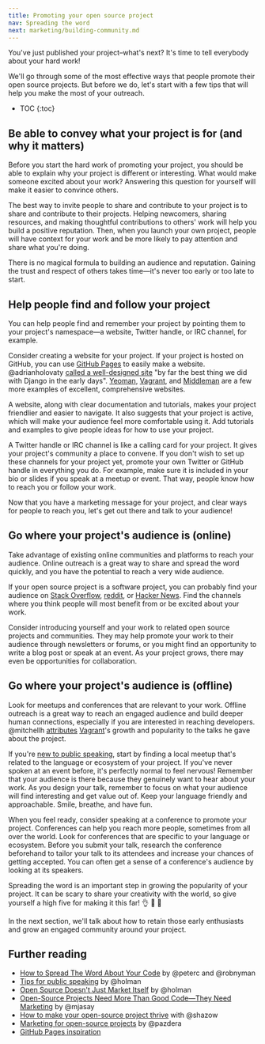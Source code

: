 ```yaml
---
title: Promoting your open source project
nav: Spreading the word
next: marketing/building-community.md
---
```


You've just published your project–what's next? It's time to tell everybody about your hard work!

We'll go through some of the most effective ways that people promote their open source projects. But before we do, let's start with a few tips that will help you make the most of your outreach.

* TOC
{:toc}

## Be able to convey what your project is for (and why it matters)

Before you start the hard work of promoting your project, you should be able to explain why your project is different or interesting. What would make someone excited about your work? Answering this question for yourself will make it easier to convince others.

The best way to invite people to share and contribute to your project is to share and contribute to their projects. Helping newcomers, sharing resources, and making thoughtful contributions to others' work will help you build a positive reputation. Then, when you launch your own project, people will have context for your work and be more likely to pay attention and share what you're doing.

There is no magical formula to building an audience and reputation. Gaining the trust and respect of others takes time—it's never too early or too late to start.

## Help people find and follow your project

You can help people find and remember your project by pointing them to your project's namespace—a website, Twitter handle, or IRC channel, for example.

Consider creating a website for your project. If your project is hosted on GitHub, you can use [GitHub Pages](https://pages.github.com/) to easily make a website. @adrianholovaty [called a well-designed site](https://news.ycombinator.com/item?id=7531689) "by far the best thing we did with Django in the early days". [Yeoman](http://yeoman.io/), [Vagrant](https://www.vagrantup.com/), and [Middleman](https://middlemanapp.com/) are a few more examples of excellent, comprehensive websites.

A website, along with clear documentation and tutorials, makes your project friendlier and easier to navigate. It also suggests that your project is active, which will make your audience feel more comfortable using it. Add tutorials and examples to give people ideas for how to use your project.

A Twitter handle or IRC channel is like a calling card for your project. It gives your project's community a place to convene. If you don't wish to set up these channels for your project yet, promote your own Twitter or GitHub handle in everything you do. For example, make sure it is included in your bio or slides if you speak at a meetup or event. That way, people know how to reach you or follow your work.

Now that you have a marketing message for your project, and clear ways for people to reach you, let's get out there and talk to your audience!

## Go where your project's audience is (online)

Take advantage of existing online communities and platforms to reach your audience. Online outreach is a great way to share and spread the word quickly, and you have the potential to reach a very wide audience.

If your open source project is a software project, you can probably find your audience on [Stack Overflow](http://stackoverflow.com/), [reddit](http://www.reddit.com), or [Hacker News](https://news.ycombinator.com/). Find the channels where you think people will most benefit from or be excited about your work.

Consider introducing yourself and your work to related open source projects and communities. They may help promote your work to their audience through newsletters or forums, or you might find an opportunity to write a blog post or speak at an event. As your project grows, there may even be opportunities for collaboration.

## Go where your project's audience is (offline)

Look for meetups and conferences that are relevant to your work. Offline outreach is a great way to reach an engaged audience and build deeper human connections, especially if you are interested in reaching developers. @mitchellh [attributes](https://github.com/swinton/codeconf/blob/master/the-hashicorp-formula-to-open-source.md) [Vagrant](https://github.com/mitchellh/vagrant)'s growth and popularity to the talks he gave about the project.

If you're [new to public speaking](http://speaking.io/), start by finding a local meetup that's related to the language or ecosystem of your project. If you've never spoken at an event before, it's perfectly normal to feel nervous! Remember that your audience is there because they genuinely want to hear about your work. As you design your talk, remember to focus on what your audience will find interesting and get value out of. Keep your language friendly and approachable. Smile, breathe, and have fun.

When you feel ready, consider speaking at a conference to promote your project. Conferences can help you reach more people, sometimes from all over the world. Look for conferences that are specific to your language or ecosystem. Before you submit your talk, research the conference beforehand to tailor your talk to its attendees and increase your chances of getting accepted. You can often get a sense of a conference's audience by looking at its speakers.

Spreading the word is an important step in growing the popularity of your project. It can be scary to share your creativity with the world, so give yourself a high five for making it this far! 👌 💯 🙌

In the next section, we'll talk about how to retain those early enthusiasts and grow an engaged community around your project.

## Further reading

* [How to Spread The Word About Your Code](https://hacks.mozilla.org/2013/05/how-to-spread-the-word-about-your-code/) by @peterc and @robnyman
* [Tips for public speaking](http://speaking.io/) by @holman
* [Open Source Doesn't Just Market Itself](https://zachholman.com/posts/open-source-marketing/) by @holman
* [Open-Source Projects Need More Than Good Code—They Need Marketing](http://readwrite.com/2014/10/10/open-source-marketing-apache-storm-nathan-merz/) by @mjasay
* [How to make your open-source project thrive](https://text.sourcegraph.com/how-to-make-your-open-source-project-thrive-with-andrey-petrov-6463b935c540) with @shazow
* [Marketing for open-source projects](http://radek.io/2015/09/14/marketing-for-open-source-projects-1/) by @pazdera
* [GitHub Pages inspiration](https://github.com/showcases/github-pages-examples)
